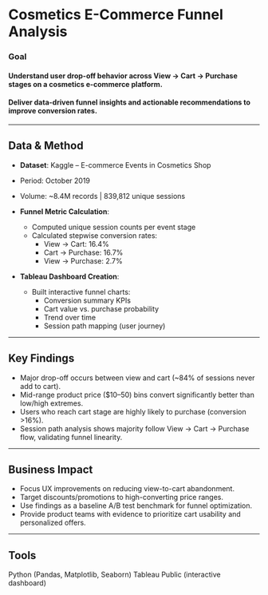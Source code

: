 # Cosmetics E-Commerce Funnel Analysis

### **Goal**
#### Understand user drop-off behavior across **View → Cart → Purchase** stages on a cosmetics e-commerce platform.
#### Deliver **data-driven funnel insights** and actionable recommendations to improve conversion rates.
---

## **Data & Method**
- **Dataset**: Kaggle – E-commerce Events in Cosmetics Shop
- Period: October 2019
- Volume: ~8.4M records | 839,812 unique sessions

- **Funnel Metric Calculation**:
  - Computed unique session counts per event stage
  - Calculated stepwise conversion rates:
    - View → Cart: 16.4%
    - Cart → Purchase: 16.7%
    - View → Purchase: 2.7%

- **Tableau Dashboard Creation**:
  - Built interactive funnel charts:
    - Conversion summary KPIs
    - Cart value vs. purchase probability
    - Trend over time
    - Session path mapping (user journey)
---

## **Key Findings**
- Major drop-off occurs between view and cart (~84% of sessions never add to cart).
- Mid-range product price ($10–50) bins convert significantly better than low/high extremes.
- Users who reach cart stage are highly likely to purchase (conversion >16%).
- Session path analysis shows majority follow View → Cart → Purchase flow, validating funnel linearity.

---

## **Business Impact**
- Focus UX improvements on reducing view-to-cart abandonment.
- Target discounts/promotions to high-converting price ranges.
- Use findings as a baseline A/B test benchmark for funnel optimization.
- Provide product teams with evidence to prioritize cart usability and personalized offers.

---

## **Tools**
Python (Pandas, Matplotlib, Seaborn)
Tableau Public (interactive dashboard)
